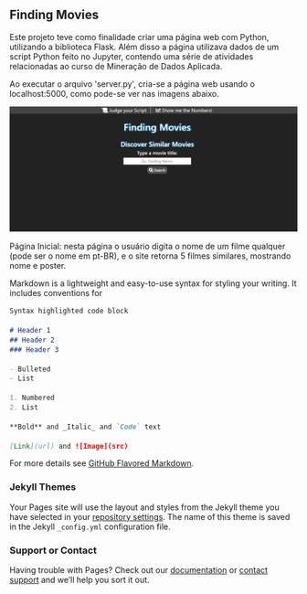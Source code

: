 ## Finding Movies

Este projeto teve como finalidade criar uma página web com Python, utilizando a biblioteca Flask. Além disso a página utilizava dados de um script Python feito no Jupyter, contendo uma série de atividades relacionadas ao curso de Mineração de Dados Aplicada.

Ao executar o arquivo 'server.py', cria-se a página web usando o localhost:5000, como pode-se ver nas imagens abaixo.

![Homepage](https://github.com/gcpdiscacciati/projeto_estagio/blob/gh-pages/homepage.PNG)

Página Inicial: nesta página o usuário digita o nome de um filme qualquer (pode ser o nome em pt-BR), e o site retorna 5 filmes similares, mostrando nome e poster.

Markdown is a lightweight and easy-to-use syntax for styling your writing. It includes conventions for

```markdown
Syntax highlighted code block

# Header 1
## Header 2
### Header 3

- Bulleted
- List

1. Numbered
2. List

**Bold** and _Italic_ and `Code` text

[Link](url) and ![Image](src)
```

For more details see [GitHub Flavored Markdown](https://guides.github.com/features/mastering-markdown/).

### Jekyll Themes

Your Pages site will use the layout and styles from the Jekyll theme you have selected in your [repository settings](https://github.com/gcpdiscacciati/projeto_estagio/settings). The name of this theme is saved in the Jekyll `_config.yml` configuration file.

### Support or Contact

Having trouble with Pages? Check out our [documentation](https://docs.github.com/categories/github-pages-basics/) or [contact support](https://github.com/contact) and we’ll help you sort it out.
